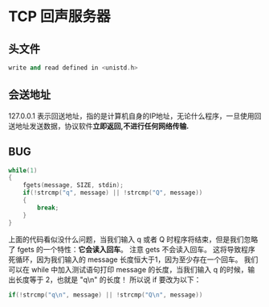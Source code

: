 # TCP 回声服务器

## 头文件<unistd>
```c++
write and read defined in <unistd.h>
```

## 会送地址
127.0.0.1 表示回送地址，指的是计算机自身的IP地址，无论什么程序，一旦使用回送地址发送数据，协议软件**立即返回,不进行任何网络传输.**

## BUG
``` c++
while(1)
{
    fgets(message, SIZE, stdin);
    if(!strcmp("q", message) || !strcmp("Q", message))
    {
        break;   
    }
}

```        
上面的代码看似没什么问题，当我们输入 q 或者 Q 时程序将结束，但是我们忽略了 fgets 的一个特性：**它会读入回车**。
注意 gets 不会读入回车。
这将导致程序死循环，因为我们输入的 message 长度恒大于1，因为至少存在一个回车。
我们可以在 while 中加入测试语句打印 message 的长度，当我们输入 q 的时候，输出长度等于 2，也就是 "q\n" 的长度！
所以说 if 要改为以下：
``` c++
if(!strcmp("q\n", message) || !strcmp("Q\n", message))
```